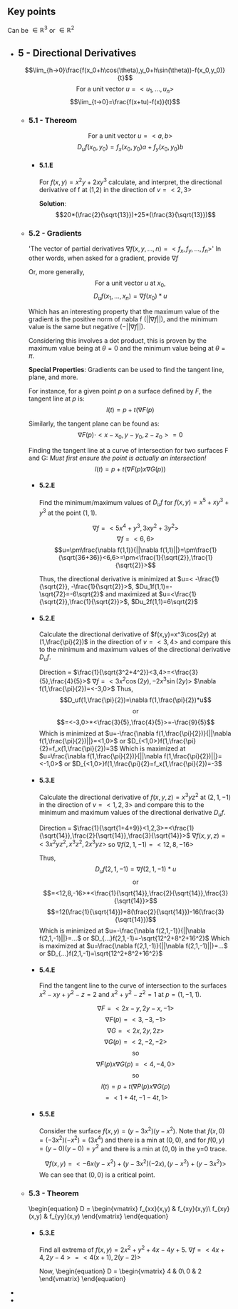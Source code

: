 ## Key points
Can be $\in \mathbb{R}^3$ or $\in \mathbb{R}^2$
- ## 5 - Directional Derivatives
  $$\lim_{h->0}\frac{f(x_0+h\cos(\theta),y_0+h\sin(\theta))-f(x_0,y_0)}{t}$$
  $$\text{For a unit vector } u=<u_1,...,u_n>$$
  $$\lim_{t->0}=\frac{f(x+tu)-f(x)}{t}$$
	- ### 5.1 - Thereom
	  $$\text{For a unit vector }u=<a,b>$$
	  $$D_uf(x_0,y_0)=f_x(x_0,y_0)a+f_y(x_0,y_0)b$$
		- #### 5.1.E
		  For $f(x,y) = x^2y+2xy^3$ calculate, and interpret, the directional derivative of f at (1,2) in the direction of $v=<2,3>$
		  
		  **Solution**:
		  $$20*(\frac{2}{\sqrt{13}})+25*(\frac{3}{\sqrt{13}})$$
	- ### 5.2 - Gradients
	  'The vector of partial derivatives $\nabla f(x,y,...,n) = <f_x, f_y,...,f_n>$'
	  In other words, when asked for a gradient, provide $\nabla f$
	  
	  Or, more generally,
	  $$\text{For a unit vector } u \text{ at } x_0 \text{,}$$
	  $$D_u f(x_1,...,x_n)=\nabla f(x_0)*u$$
	  
	  
	  Which has an interesting property that the maximum value of the gradient is the positive norm of nabla f ($||\nabla f||$), and the minimum value is the same but negative ($-||\nabla f||$). 
	  
	  Considering this involves a dot product, this is proven by the maximum value being at $\theta = 0$ and the minimum value being at $\theta = \pi$.
	  
	  **Special Properties**:
	  Gradients can be used to find the tangent line, plane, and more.
	  
	  For instance, for a given point $p$ on a surface defined by $F$, the tangent line at $p$ is:
	  $$l(t)=p+t(\nabla F(p)$$
	  
	  Similarly, the tangent plane can be found as:
	  $$\nabla F(p) \cdot <x - x_0, y - y_0, z - z_0> = 0$$
	  
	  Finding the tangent line at a curve of intersection for two surfaces F and G:
	  *Must first ensure the point is actually an intersection!*
	  $$l(t)=p+t(\nabla F(p) x \nabla G(p))$$
		- #### 5.2.E
		  Find the minimum/maximum values of $D_uf$ for $f(x,y)=x^5+xy^3+y^3$ at the point $(1,1)$.
		  
		  $$\nabla f=<5x^4+y^3,3xy^2+3y^2>$$
		  $$\nabla f=<6,6>$$
		  $$u=\pm\frac{\nabla f(1,1)}{||\nabla f(1,1)||}=\pm\frac{1}{\sqrt{36+36}}<6,6>=\pm<\frac{1}{\sqrt{2}},\frac{1}{\sqrt{2}}>$$
		  
		  Thus, the directional derivative is minimized at 
		  $u=< -\frac{1}{\sqrt{2}}, -\frac{1}{\sqrt{2}}>$, $Du_1f(1,1)=-\sqrt{72}=-6\sqrt{2}$
		  and maximized at 
		  $u=<\frac{1}{\sqrt{2}},\frac{1}{\sqrt{2}}>$, $Du_2f(1,1)=6\sqrt{2}$
		- #### 5.2.E
		  Calculate the directional derivative of $f(x,y)=x^3\cos(2y) at (1,\frac{\pi}{2})$ in the direction of $v=<3,4>$ and compare this to the minimum and maximum values of the directional derivative $D_uf$.
		  
		  Direction = $\frac{1}{\sqrt{3^2+4^2}}<3,4>=<\frac{3}{5},\frac{4}{5}>$
		  $\nabla f=<3x^2\cos(2y),-2x^3\sin(2y)>$
		  $\nabla f(1,\frac{\pi}{2})=<-3,0>$
		  Thus,
		  $$D_uf(1,\frac{\pi}{2})=\nabla f(1,\frac{\pi}{2})*u$$
		  $$\text{or}$$
		  $$=<-3,0>*<\frac{3}{5},\frac{4}{5}>=-\frac{9}{5}$$
		  Which is minimized at $u=-\frac{\nabla f(1,\frac{\pi}{2})}{||\nabla f(1,\frac{\pi}{2})||}=<1,0>$ or $D_{<1,0>}f(1,\frac{\pi}{2}=f_x(1,\frac{\pi}{2})=3$
		  Which is maximized at $u=\frac{\nabla f(1,\frac{\pi}{2})}{||\nabla f(1,\frac{\pi}{2})||}=<-1,0>$ or $D_{<1,0>}f(1,\frac{\pi}{2}=f_x(1,\frac{\pi}{2})=-3$
		- #### 5.3.E
		  Calculate the directional derivative of $f(x,y,z)=x^3yz^2\text{ at } (2,1,-1)$ in the direction of $v=<1,2,3>$ and compare this to the minimum and maximum values of the directional derivative $D_uf$.
		  
		  Direction = $\frac{1}{\sqrt{1+4+9}}<1,2,3>=<\frac{1}{\sqrt{14}},\frac{2}{\sqrt{14}},\frac{3}{\sqrt{14}}>$
		  $\nabla f(x,y,z)=<3x^2yz^2,x^3z^2,2x^3yz>$
		  so
		  $\nabla f(2,1,-1)=<12,8,-16>$
		  
		  Thus,
		  $$D_uf(2,1,-1)=\nabla f(2,1,-1)*u$$
		  $$\text{or}$$
		  $$=<12,8,-16>*<\frac{1}{\sqrt{14}},\frac{2}{\sqrt{14}},\frac{3}{\sqrt{14}}>$$
		  $$=12(\frac{1}{\sqrt{14}})+8(\frac{2}{\sqrt{14}})-16(\frac{3}{\sqrt{14}})$$
		  Which is minimized at $u=-\frac{\nabla f(2,1,-1)}{||\nabla f(2,1,-1)||}=...$ or $D_{...}f(2,1,-1)=-\sqrt{12^2+8^2+16^2}$
		  Which is maximized at $u=\frac{\nabla f(2,1,-1)}{||\nabla f(2,1,-1)||}=...$ or $D_{...}f(2,1,-1)=\sqrt{12^2+8^2+16^2}$
		- #### 5.4.E
		  Find the tangent line to the curve of intersection to the surfaces $x^2-xy+y^2-z=2$ and $x^2+y^2-z^2=1$ at $p=(1,-1,1)$.
		  
		  $$\nabla F = <2x-y, 2y-x, -1>$$
		  $$\nabla F(p) = <3,-3,-1>$$
		  $$\nabla G = <2x,2y,2z>$$
		  $$\nabla G(p) = <2,-2,-2>$$
		  $$\text{so}$$
		  $$\nabla F(p) x \nabla G(p) = <4,-4,0>$$
		  $$\text{so}$$
		  $$l(t)=p+t(\nabla P(p) x \nabla G(p)$$
		  $$=<1+4t, -1-4t, 1>$$
		- #### 5.5.E
		  Consider the surface $f(x,y)=(y-3x^2)(y-x^2)$. 
		  Note that $f(x,0)=(-3x^2)(-x^2)=(3x^4)$ and there is a min at $(0,0)$,
		  and for $f(0,y)=(y-0)(y-0)=y^2$ and there is a min at $(0,0)$ in the y=0 trace.
		  
		  $$\nabla f(x,y)=<-6x(y-x^2)+(y-3x^2)(-2x), (y-x^2)+(y-3x^2)>$$
		  We can see that $(0,0)$ is a critical point.
	- ### 5.3 - Theorem
	  \begin{equation}
	  D = 
	  \begin{vmatrix}
	  f_{xx}(x,y) & f_{xy}(x,y)\\
	  f_{xy}(x,y) & f_{yy}(x,y)
	  \end{vmatrix}
	  \end{equation}
		- #### 5.3.E
		  Find all extrema of $f(x,y)=2x^2+y^2+4x-4y+5$.
		  $\nabla f=<4x+4,2y-4>=<4(x+1),2(y-2)>$
		  
		  Now, 
		  \begin{equation}
		  D = 
		  \begin{vmatrix}
		  4 & 0\\
		  0 & 2
		  \end{vmatrix}
		  \end{equation}
-
-